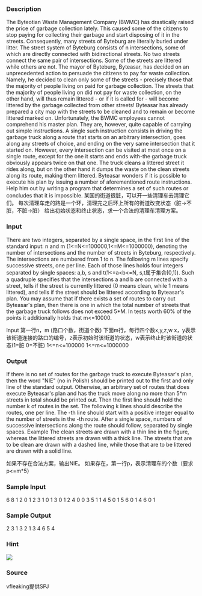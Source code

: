 
### Description
The Byteotian Waste Management Company (BWMC) has drastically raised the price of garbage collection lately. This caused some of the citizens to stop paying for collecting their garbage and start disposing of it in the streets. Consequently, many streets of Byteburg are literally buried under litter. 
The street system of Byteburg consists of n intersections, some of which are directly connected with bidirectional streets. No two streets connect the same pair of intersections. Some of the streets are littered while others are not. 
The mayor of Byteburg, Byteasar, has decided on an unprecedented action to persuade the citizens to pay for waste collection. Namely, he decided to clean only some of the streets - precisely those that the majority of people living on paid for garbage collection. The streets that the majority of people living on did not pay for waste collection, on the other hand, will thus remain littered - or if it is called for - will become littered by the garbage collected from other streets! Byteasar has already prepared a city map with the streets to be cleaned and to remain or become littered marked on. Unfortunately, the BWMC employees cannot comprehend his master plan. They are, however, quite capable of carrying out simple instructions. 
A single such instruction consists in driving the garbage truck along a route that starts on an arbitrary intersection, goes along any streets of choice, and ending on the very same intersection that it started on. However, every intersection can be visited at most once on a single route, except for the one it starts and ends with-the garbage truck obviously appears twice on that one. The truck cleans a littered street it rides along, but on the other hand it dumps the waste on the clean streets along its route, making them littered. 
Byteasar wonders if it is possible to execute his plan by issuing a number of aforementioned route instructions. Help him out by writing a program that determines a set of such routes or concludes that it is impossible. 
某国的街道很脏，可以开一些清理车去清理它们。
每次清理车走的路是一个环，清理完之后环上所有的街道改变状态（脏->不脏，不脏->脏）
给出初始状态和终止状态，求一个合法的清理车清理方案。

### Input
There are two integers, separated by a single space, in the first line of the standard input: n and m (1<=N<=100000,1<=M<=1000000), denoting the number of intersections and the number of streets in Byteburg, respectively. The intersections are numbered from 1 to n. The following m lines specify successive streets, one per line. Each of those lines holds four integers separated by single spaces: a,b, s and t(1<=a<b<=N, s,t属于集合[0,1]). Such a quadruple specifies that the intersections a and b are connected with a street, tells if the street is currently littered (0 means clean, while 1 means littered), and tells if the street should be littered according to Byteasar's plan. 
You may assume that if there exists a set of routes to carry out Byteasar's plan, then there is one in which the total number of streets that the garbage truck follows does not exceed 5*M. 
In tests worth 60% of the points it additionally holds that m<=10000. 



Input
第一行n，m (路口个数，街道个数)
下面m行，每行四个数x,y,z,w
x，y表示该街道连接的路口的编号，z表示初始时该街道的状态，w表示终止时该街道的状态(1=脏 0=不脏)
1<=n<=100000 1<=m<=1000000
### Output
If there is no set of routes for the garbage truck to execute Byteasar's plan, then the word "NIE" (no in Polish) should be printed out to the first and only line of the standard output. Otherwise, an arbitrary set of routes that does execute Byteasar's plan and has the truck move along no more than 5*m streets in total should be printed out. Then the first line should hold the number k of routes in the set. The following k lines should describe the routes, one per line. The -th line should start with a positive integer equal to the number of streets in the -th route. After a single space, numbers of successive intersections along the route should follow, separated by single spaces. 
Example
The clean streets are drawn with a thin line in the figure, whereas the littered streets are drawn with a thick line. The streets that are to be clean are drawn with a dashed line, while those that are to be littered are drawn with a solid line. 





如果不存在合法方案，输出NIE。
如果存在，第一行p，表示清理车的个数（要求p<=m*5）

### Sample Input
6 8
1 2 0 1
2 3 1 0
1 3 0 1
2 4 0 0
3 5 1 1
4 5 0 1
5 6 0 1
4 6 0 1



### Sample Output
2
3 1 3 2 1 
3 4 6 5 4 

### Hint
![](/images/2278_0.gif)
### Source
vfleaking提供SPJ